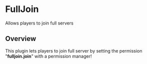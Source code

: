 # FullJoin
Allows players to join full servers


## Overview

This plugin lets players to join full server by setting the permission "**fulljoin.join**" with a permission manager!
